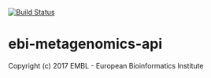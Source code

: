 [![Build Status](https://travis-ci.org/ola-t/ebi-metagenomics-api.svg?branch=master)](https://travis-ci.org/ola-t/ebi-metagenomics-api)


# ebi-metagenomics-api

Copyright (c) 2017 EMBL - European Bioinformatics Institute